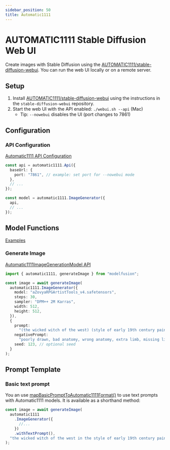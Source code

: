 ```yaml
---
sidebar_position: 50
title: Automatic1111
---
```


# AUTOMATIC1111 Stable Diffusion Web UI

Create images with Stable Diffusion using the [AUTOMATIC1111/stable-diffusion-webui](https://github.com/AUTOMATIC1111/stable-diffusion-webui). You can run the web UI locally or on a remote server.

## Setup

1. Install [AUTOMATIC1111/stable-diffusion-webui](https://github.com/AUTOMATIC1111/stable-diffusion-webui) using the instructions in the `stable-diffusion-webui` repository.
2. Start the web UI with the API enabled: `./webui.sh --api` (Mac)
   - Tip: `--nowebui` disables the UI (port changes to 7861)

## Configuration

### API Configuration

[Automatic1111 API Configuration](/api/classes/Automatic1111ApiConfiguration)

```ts
const api = automatic1111.Api({
  baseUrl: {
    port: "7861", // example: set port for --nowebui mode
  },
  // ...
});

const model = automatic1111.ImageGenerator({
  api,
  // ...
});
```

## Model Functions

[Examples](https://github.com/lgrammel/modelfusion/tree/main/examples/basic/src/model-provider/a1111)

### Generate Image

[Automatic1111ImageGenerationModel API](/api/classes/Automatic1111ImageGenerationModel)

```ts
import { automatic1111, generateImage } from "modelfusion";

const image = await generateImage(
  automatic1111.ImageGenerator({
    model: "aZovyaRPGArtistTools_v4.safetensors",
    steps: 30,
    sampler: "DPM++ 2M Karras",
    width: 512,
    height: 512,
  }),
  {
    prompt:
      "(the wicked witch of the west) (style of early 19th century painting)",
    negativePrompt:
      "poorly drawn, bad anatomy, wrong anatomy, extra limb, missing limb", // optional negative prompt
    seed: 123, // optional seed
  }
);
```

## Prompt Template

### Basic text prompt

You an use [mapBasicPromptToAutomatic1111Format()](/api/modules#mapbasicprompttoautomatic1111format) to use text prompts with Automatic1111 models. It is available as a shorthand method:

```ts
const image = await generateImage(
  automatic1111
    .ImageGenerator({
      //...
    })
    .withTextPrompt(),
  "the wicked witch of the west in the style of early 19th century painting"
);
```
